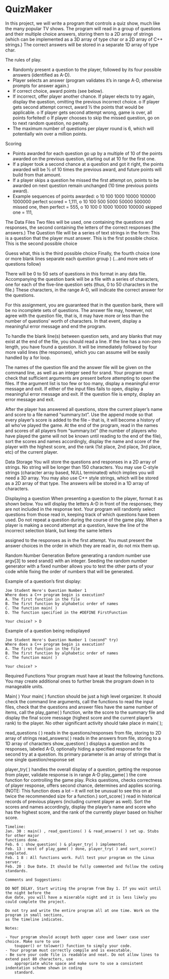 # QuizMaker

In this project, we will write a program that controls a quiz show, much like the many popular
TV shows. The program will read in a group of questions and their multiple choice answers,
storing them to a 2D array of strings (which can be implemented as a 3D array of type char or a
2D array of C++ strings.) The correct answers will be stored in a separate 1D array of type char.

The rules of play.

- Randomly present a question to the player, followed by its four possible answers
    (identified as A-D).
- Player selects an answer (program validates it’s in range A-D, otherwise prompts for
    answer again.)
- If correct choice, award points (see below).
- If incorrect, offer player another chance. If player elects to try again, display the
    question, omitting the previous incorrect choice.
       o If player gets second attempt correct, award ½ the points that would be applicable.
       o If player gets second attempt wrong, game is over, all points forfeited!
       o If player chooses to skip the missed question, go on to next random question, no
          penalty.
- The maximum number of questions per player round is 6, which will potentially win over
    a million points.

Scoring

- Points awarded for each question go up by a multiple of 10 of the points awarded on the
    previous question, starting out at 10 for the first one.
- If a player took a second chance at a question and got it right, the points awarded will be
    ½ of 10 times the previous award, and future points will build from that amount.
- If a player skips a question he missed the first attempt on, points to be awarded on next
    question remain unchanged (10 time previous points award).
- Example sequences of points awarded:
    o 10 100 1000 10000 100000 1000000 perfect scored = 1,111,
    o 10 100 500 5000 50000 500000 missed one, then perfect = 555,
    o 10 100 0 1000 10000 100000 skipped one = 111,

The Data Files
Two files will be used, one containing the questions and responses, the second containing the
letters of the correct responses (the answers.) The Question file will be a series of text strings in
the form:
This is a question that the player must answer.
This is the first possible choice.
This is the second possible choice


Guess what, this is the third possible choice
Finally, the fourth choice
(one or more blank lines separate each question group )
(...and more sets of questions follow)

There will be 0 to 50 sets of questions in this format in any data file. Accompanying the
question bank will be a file with a series of characters, one for each of the five-line question sets
(thus, 0 to 50 characters in the file.) These characters, in the range A-D, will indicate the correct
answer for the questions.

For this assignment, you are guaranteed that in the question bank, there will be no incomplete
sets of questions. The answer file may, however, not agree with the question file, that is, it may
have more or less than the number of questions’ worth of characters. In that event, display a
meaningful error message and end the program.

To handle the blank line(s) between question sets, and any blanks that may exist at the end of the
file, you should read a line. If the line has a non-zero length, you have found a question. It will
be immediately followed by four more valid lines (the responses), which you can assume will be
easily handled by a for loop.

The names of the question file and the answer file will be given on the command line, as well as
an integer seed for srand. Your program must check that sufficient arguments are present before
attempting to open the files. If the argument list is too few or too many, display a meaningful
error message and exit. If either of the input files fails to open, display a meaningful error
message and exit. If the question file is empty, display an error message and exit.

After the player has answered all questions, store the current player’s name and score to a file
named “summary.txt”. Use the append mode so that every player’s score is added to the file –
that is, it will become a history of all who’ve played the game. At the end of the program, read in
the names and scores of all players from “summary.txt” (the number of players who have played
the game will not be known until reading to the end of the file), sort the scores and names
accordingly, display the name and score of the player with the highest score, and the rank (1st
place, 2nd place, 3rd place, etc) of the current player.

Data Storage
You will store the questions and responses in a 2D array of strings. No string will be longer than
150 characters. You may use C-style strings (character array based, NULL terminated) which
implies you will need a 3D array. You may also use C++ style strings, which will be stored as a
2D array of that type. The answers will be stored in a 1D array of characters.

Displaying a question
When presenting a question to the player, format it as shown below. You will display the letters
A-D in front of the responses; they are not included in the response text. Your program will
randomly select questions from those read in, keeping track of which questions have been used.
Do not repeat a question during the course of the game play. When a player is making a second
attempt at a question, leave the line of the incorrect selection blank, but keep the same letters


assigned to the responses as in the first attempt. You must present the answer choices in the
order in which they are read in, do not mix them up.

Random Number Generation
Before generating a random number use argv[3] to seed srand() with an integer. Seeding the
random number generator with a fixed number allows you to test the other parts of your code
while fixing the order of numbers that will be generated.

Example of a question’s first display:

```
Joe Student Here's Question Number 1
Where does a C++ program begin is execution?
A. The first function in the file
B. The first function by alphabetic order of names
C. The function main( )
D. The function specified in the #DEFINE FirstFunction
```
```
Your choice? > D
```
Example of a question being redisplayed

```
Joe Student Here's Question Number 1 (second^ try)
Where does a C++ program begin is execution?
A. The first function in the file
B. The first function by alphabetic order of names
C. The function main( )
```
```
Your choice? >
```
Required Functions
Your program must have at least the following functions. You may create additional ones to
further break the program down in to manageable units.

Main( )
Your main( ) function should be just a high level organizer. It should check the command line
arguments, call the functions to read the input files, check that the questions and answer files
have the same number of items, call the play_game( ) function, write the score to the summary
file and display the final score message (highest score and the current player’s rank) to the
player. No other significant activity should take place in main( );

read_questions ( ) reads in the questions/responses from file, storing to 2D array of strings
read_answers( ) reads in the answers from file, storing to a 1D array of characters
show_question( ) displays a question and its responses, labeled A-D, optionally hiding a
specified response for the second try at a question. Its primary parameter
is an array of strings that is one single question/response set


player_try( ) handles the overall display of a question, getting the response from player,
validate response is in range A-D
play_game( ) the core function for controlling the game play. Picks questions, checks
correctness of player response, offers second chance, determines and
applies scoring. (NOTE: This function does a lot – it will not be unusual
to see this on at twice the recommended size for a function.)
sort_score( ) read in historical records of previous players (including current player as
well). Sort the scores and names accordingly, display the player’s name
and score who has the highest score, and the rank of the currently player
based on his/her score.

~~~~~~~~~~~~~~~~~~~~~~~~~~~~~~~~~~~~~~~~~~~~~~~~~~
Timeline:
Jan. 30 : main() , read_questions( ) & read_answers( ) set up. Stubs for other major
functions done.
Feb. 6 : show_question( ) & player_try( ) implemented.
Feb. 13 : most of play_game( ) done, player_try( ) and sort_score() completed.
Feb. 1 8 : All functions work. Full test your program on the Linux server.
Feb. 20 : Due Date. It should be fully commented and follow the coding standards.

Comments and Suggestions:

DO NOT DELAY. Start writing the program from Day 1. If you wait until the night before the
due date, you will have a miserable night and it is less likely you could complete the project.

Do not try and write the entire program all at one time. Work on the program in small sections,
as the timeline indicates.

Notes:

- Your program should accept both upper case and lower case user choice. Make sure to use
    toupper() or tolower() function to simply your code.
- Your program must correctly compile and is executable.
- Be sure your code file is readable and neat. Do not allow lines to extend past 80 characters, use
    appropriate white space and make sure to use a consistent indentation scheme shown in coding
    standard.
